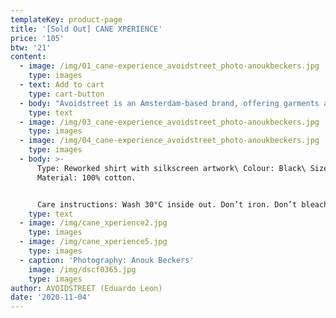 ```yaml
---
templateKey: product-page
title: '[Sold Out] CANE XPERIENCE'
price: '105'
btw: '21'
content:
  - image: /img/01_cane-experience_avoidstreet_photo-anoukbeckers.jpg
    type: images
  - text: Add to cart
    type: cart-button
  - body: "Avoidstreet is an Amsterdam-based brand, offering garments and accessories defined by expressive and unique details regenerated from upcycled materials. Every garment starts off as an hyper-adaptable base for transformation — ready to be appropriated, deconstructed, remixed, and finally copied and pasted back into circulation as something else. \r\n\n\r\n\n\r\n\nThe endless source of fast fashion garments available as deadstock and in secondhand markets are like low-resolution images on a hard drive. The result is distinctive one-of-a-kind or small editions that embed a dualist vernacular between the commonplace and the tropes of high fashion. \r\n\n\r\n\nFounded in 2017, Avoidstreet is the initiative of designer Eduardo Leon. Unbridled by industry conventions, Leon combines the sensibilities of rich color-drenched images of Peruvian folklore, tecnocumbia, and bootleg-filled markets, and the potency of a Milanese high-gloss veneer in his creations, including garments, crafted objects, installations, and performances."
    type: text
  - image: /img/03_cane-experience_avoidstreet_photo-anoukbeckers.jpg
    type: images
  - image: /img/04_cane-experience_avoidstreet_photo-anoukbeckers.jpg
    type: images
  - body: >-
      Type: Reworked shirt with silkscreen artwork\ Colour: Black\ Size: M\
      Material: 100% cotton. 


      Care instructions: Wash 30°C inside out. Don’t iron. Don’t bleach.
    type: text
  - image: /img/cane_xperience2.jpg
    type: images
  - image: /img/cane_xperience5.jpg
    type: images
  - caption: 'Photography: Anouk Beckers'
    image: /img/dscf0365.jpg
    type: images
author: AVOIDSTREET (Eduardo Leon)
date: '2020-11-04'
---
```


